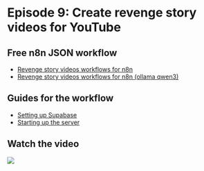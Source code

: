 # Episode 9: Create revenge story videos for YouTube

## Free n8n JSON workflow

- [Revenge story videos workflows for n8n](revenge-story-workflow.json)
- [Revenge story videos workflows for n8n (ollama qwen3)](revenge-story-workflow-qwen3.json)

## Guides for the workflow

- [Setting up Supabase](guide-supabase.md)
- [Starting up the server](guide-start-server.md)

## Watch the video

[![](https://img.youtube.com/vi/x7kEfmQrHqo/0.jpg)](https://www.youtube.com/watch?v=x7kEfmQrHqo)
